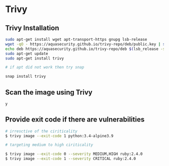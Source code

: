 # Trivy

## Trivy Installation
```bash
sudo apt-get install wget apt-transport-https gnupg lsb-release
wget -qO - https://aquasecurity.github.io/trivy-repo/deb/public.key | sudo apt-key add -
echo deb https://aquasecurity.github.io/trivy-repo/deb $(lsb_release -sc) main | sudo tee -a /etc/apt/sources.list.d/trivy.list
sudo apt-get update
sudo apt-get install trivy

# if apt did not work then try snap

snap install trivy

```

## Scan the image using Trivy
```bash
y

```

## Provide exit code if there are vulnerabilities
```bash
# irresctive of the ciriticality
$ trivy image --exit-code 1 python:3.4-alpine3.9

# targeting medium to high ciriticality

$ trivy image --exit-code 0 --severity MEDIUM,HIGH ruby:2.4.0
$ trivy image --exit-code 1 --severity CRITICAL ruby:2.4.0

```
